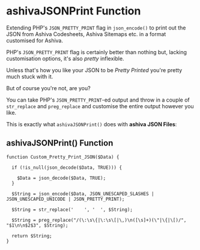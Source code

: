 # ashivaJSONPrint Function
Extending PHP's `JSON_PRETTY_PRINT` flag in `json_encode()` to print out the JSON from Ashiva Codesheets, Ashiva Sitemaps etc.  in a format customised for Ashiva.

PHP's `JSON_PRETTY_PRINT` flag is certainly better than nothing but, lacking customisation options, it's also *pretty* inflexible.

Unless that's how you like your JSON to be *Pretty Printed* you're pretty much stuck with it.

But of course you're not, are you?

You can take PHP's `JSON_PRETTY_PRINT`-ed output and throw in a couple of `str_replace` and `preg_replace` and customise the entire output however you like.

This is exactly what `ashivaJSONPrint()` does with **ashiva JSON Files**:

## ashivaJSONPrint() Function
```
function Custom_Pretty_Print_JSON($Data) {

  if (!is_null(json_decode($Data, TRUE))) {

    $Data = json_decode($Data, TRUE);
  }

  $String = json_encode($Data, JSON_UNESCAPED_SLASHES | JSON_UNESCAPED_UNICODE | JSON_PRETTY_PRINT);

  $String = str_replace('    ', '  ', $String);

  $String = preg_replace("/(\:\s\{|\:\s\[|\,)\n([\s]+)(\"|\{|\[)/", "$1\n\n$2$3", $String);

  return $String;
}
```
